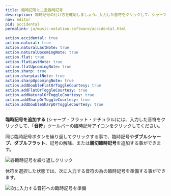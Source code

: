 ```yaml
---
title: 臨時記号と二重臨時記号
description: 臨時記号の付け方を確認しましょう。入力した音符をクリックして、シャープやフラットをクリックします。臨時記号を削除するには、ナチュラルをクリックしてください。
nav: editor
pid: accidental
permalink: ja/music-notation-software/accidental.html

action.accidental: true
action.natural: true
action.naturalLastNote: true
action.naturalUpcomingNote: true
action.flat: true
action.flatLastNote: true
action.flatUpcomingNote: true
action.sharp: true
action.sharpLastNote: true
action.sharpUpcomingNote: true
action.addDoubleFlatOrToggleCourtesy: true
action.addFlatOrToggleCourtesy: true
action.addNaturalOrToggleCourtesy: true
action.addSharpOrToggleCourtesy: true
action.addDoubleSharpOrToggleCourtesy: true
---
```


**臨時記号を追加する** (シャープ・フラット・ナチュラル)には、入力した音符をクリックして、「**音符**」ツールバーの臨時記号アイコンをクリックしてください。

同じ臨時記号ボタンを繰り返してクリックする事で、臨時記号や**ダブルシャープ、ダブルフラット**、記号の解除、または**親切臨時記号**を追加する事ができます。

![各臨時記号を繰り返しクリック](/help/assets/img/editor-ja/accidentals-cycle.gif)

休符を選択した状態では、次に入力する音符の為の臨時記号を準備する事ができます。 

![次に入力する音符への臨時記号を準備](/help/assets/img/editor-ja/accidentals-prepare.gif)
